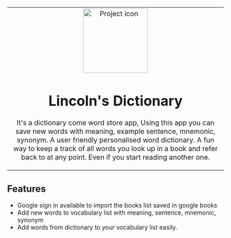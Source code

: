 <table align="center"><tr><td align="center" width="9999">
<img src="./public/lin_swag.ico" align="center" width="150" alt="Project icon">

# Lincoln's Dictionary
It's a dictionary come word store app, Using this app you can save new words with meaning, example sentence, mnemonic, synonym.
A user friendly personalised word dictionary. A fun way to keep a track of all words you look up in a book and refer back to at any point. Even if you start reading another one.
</td></tr></table>

## Features
- Google sign in available to import the books list saved in google books
- Add new words to vocabulary list with meaning, sentence, mnemonic, synonym
- Add words from dictionary to your vocabulary list easily.
